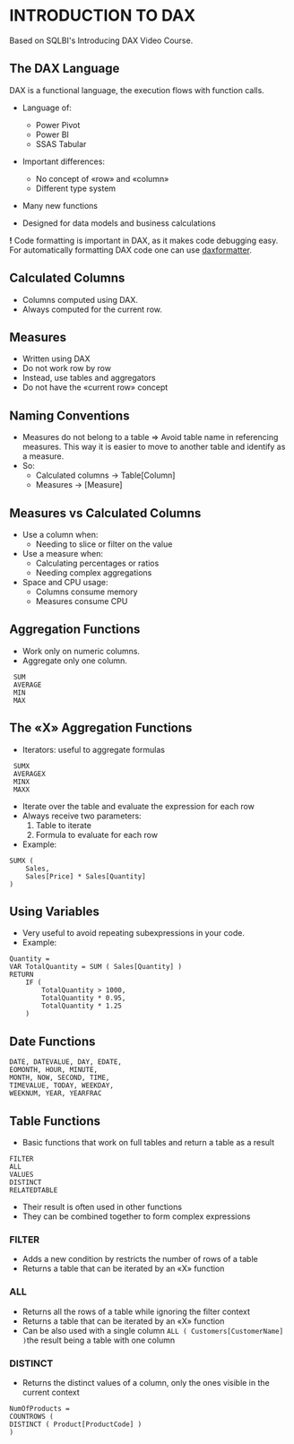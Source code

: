 # INTRODUCTION TO DAX


Based on SQLBI's Introducing DAX Video Course.


## The DAX Language 
DAX is a functional language, the execution flows with function calls.

- Language of: 
  - Power Pivot
  - Power BI
  - SSAS Tabular

- Important differences:
  - No concept of «row» and «column»
  - Different type system
- Many new functions
- Designed for data models and business calculations

**!** Code formatting is important in DAX, as it makes code debugging easy.
For automatically formatting DAX code one can use [daxformatter](www.daxformatter.com).

## Calculated Columns
- Columns computed using DAX.
- Always computed for the current row.

## Measures
- Written using DAX
- Do not work row by row
- Instead, use tables and aggregators
- Do not have the «current row» concept

## Naming Conventions
- Measures do not belong to a table => Avoid table name in referencing measures. 
This way it is easier to move to another table and identify as a measure.
- So:
  - Calculated columns -> Table[Column]
  - Measures -> [Measure]

## Measures vs Calculated Columns
- Use a column when: 
  - Needing to slice or filter on the value
- Use a measure when:
  - Calculating percentages or ratios
  - Needing complex aggregations
- Space and CPU usage: 
  - Columns consume memory
  - Measures consume CPU
  
## Aggregation Functions
- Work only on numeric columns.
- Aggregate only one column.
```
 SUM
 AVERAGE
 MIN
 MAX
```

## The «X» Aggregation Functions
- Iterators: useful to aggregate formulas
```
 SUMX
 AVERAGEX
 MINX
 MAXX
```
- Iterate over the table and evaluate the expression for
each row
- Always receive two parameters:
  1. Table to iterate
  2. Formula to evaluate for each row
- Example:
```
SUMX (
	Sales,
	Sales[Price] * Sales[Quantity]
)
```

## Using Variables
- Very useful to avoid repeating subexpressions in your code.
- Example: 
```
Quantity = 
VAR TotalQuantity = SUM ( Sales[Quantity] )
RETURN
	IF (
		TotalQuantity > 1000,
		TotalQuantity * 0.95,
		TotalQuantity * 1.25
	)
```

## Date Functions
```
DATE, DATEVALUE, DAY, EDATE,
EOMONTH, HOUR, MINUTE,
MONTH, NOW, SECOND, TIME,
TIMEVALUE, TODAY, WEEKDAY,
WEEKNUM, YEAR, YEARFRAC
```

## Table Functions
- Basic functions that work on full tables and return a table as a result
```
FILTER
ALL
VALUES
DISTINCT
RELATEDTABLE
```
- Their result is often used in other functions
- They can be combined together to form complex expressions

### FILTER
- Adds a new condition by restricts the number of rows of a table
- Returns a table that can be iterated by an «X» function

### ALL
- Returns all the rows of a table while ignoring the filter context
- Returns a table that can be iterated by an «X» function
- Can be also used with a single column ```ALL ( Customers[CustomerName] )```the result being a table with one column

### DISTINCT
- Returns the distinct values of a column, only the ones visible in the current context
```
NumOfProducts =
COUNTROWS (
DISTINCT ( Product[ProductCode] )
)
```